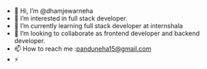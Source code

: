 - 👋 Hi, I’m @dhamjewarneha
- 👀 I’m interested in full stack developer.
- 🌱 I’m currently learning full stack developer at internshala 
- 💞️ I’m looking to collaborate as frontend developer and backend developer.
- 📫 How to reach me :panduneha15@gmail.com
- ⚡ 

<!---
dhamjewarneha/dhamjewarneha is a ✨ special ✨ repository because its `README.md` (this file) appears on your GitHub profile.
You can click the Preview link to take a look at your changes.
--->

